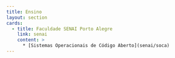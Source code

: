 ```yaml
---
title: Ensino
layout: section
cards:
  - title: Faculdade SENAI Porto Alegre
    link: senai
    content: >
      * [Sistemas Operacionais de Código Aberto](senai/soca)
---
```


<!--
Durante os anos \'10 (2010-2019), lecionei na Faculdade SENAC Porto Alegre e na FADERGS, disciplinas ligadas à programação, algoritmos e estrutruas de dados, e desenvolvimento de jogos.

Aqui estão reunidos alguns textos que evoluíram a partir das aulas ministradas.

* Conceitos Básicos
    * [Conjuntos](/teaching/basic/set_concepts)

* [Algoritmos](/teaching/algorithms)
    * [Correção de algoritmos iterativos por invariante de laço](/teaching/algorithms/loop-invariant) -->

<!-- * [Estruturas de Dados](/teaching/data_structures) -->

<!-- * [Automatos, linguagens e teoria da computação](theory) -->

<!-- * [Design de Jogos](game_design) -->

